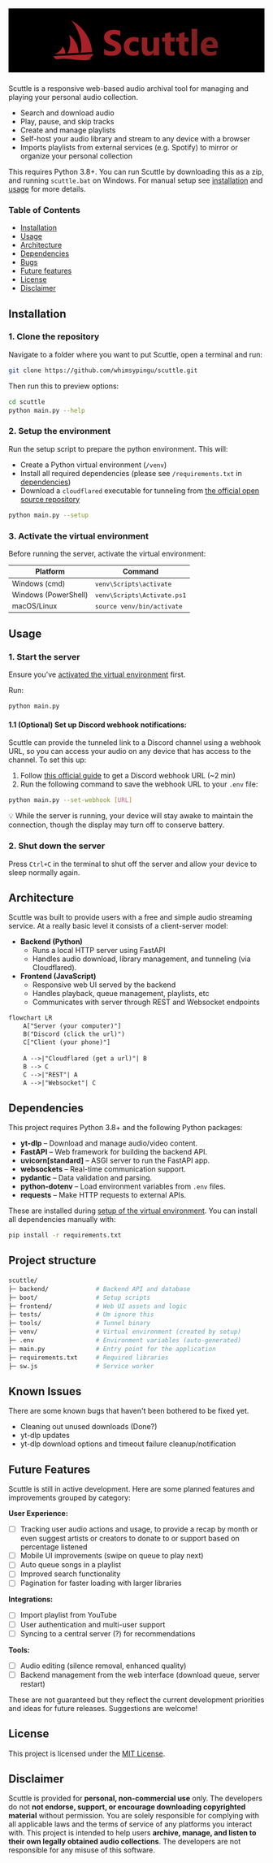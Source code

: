 ![Scuttle banner](./frontend/assets/color_banner.png)
---
Scuttle is a responsive web-based audio archival tool for managing and playing your personal audio collection.

- Search and download audio
- Play, pause, and skip tracks
- Create and manage playlists
- Self-host your audio library and stream to any device with a browser
- Imports playlists from external services (e.g. Spotify) to mirror or organize your personal collection

This requires Python 3.8+. You can run Scuttle by downloading this as a zip, and running ```scuttle.bat``` on Windows. For manual setup see [installation](#installation) and [usage](#usage) for more details.

### Table of Contents
- [Installation](#installation)
- [Usage](#usage)
- [Architecture](#architecture)
- [Dependencies](#dependencies)
- [Bugs](#known-issues)
- [Future features](#future-features)
- [License](#license)
- [Disclaimer](#disclaimer)


## Installation

### 1. Clone the repository
Navigate to a folder where you want to put Scuttle, open a terminal and run:
```bash
git clone https://github.com/whimsypingu/scuttle.git
```

Then run this to preview options:
```bash
cd scuttle
python main.py --help
```

### 2. Setup the environment
Run the setup script to prepare the python environment. This will:
* Create a Python virtual environment (```/venv```)
* Install all required dependencies (please see ```/requirements.txt``` in [dependencies](#dependencies))
* Download a ```cloudflared``` executable for tunneling from [the official open source repository](https://github.com/cloudflare/cloudflared/releases/latest/)

```bash
python main.py --setup
```

### 3. Activate the virtual environment
Before running the server, activate the virtual environment:

| Platform             | Command                     |
| -------------------- | --------------------------- |
| Windows (cmd)        | `venv\Scripts\activate`     |
| Windows (PowerShell) | `venv\Scripts\Activate.ps1` |
| macOS/Linux          | `source venv/bin/activate`  |


## Usage

### 1. Start the server
Ensure you've [activated the virtual environment](#3-activate-the-virtual-environment) first. 

Run:
```bash
python main.py
```


#### 1.1 (Optional) Set up Discord webhook notifications:
Scuttle can provide the tunneled link to a Discord channel using a webhook URL, so you can access your audio on any device that has access to the channel. To set this up:

1. Follow [this official guide](https://support.discord.com/hc/en-us/articles/228383668-Intro-to-Webhooks) to get a Discord webhook URL (~2 min)
2. Run the following command to save the webhook URL to your `.env` file:
```bash
python main.py --set-webhook [URL]
```

💡 While the server is running, your device will stay awake to maintain the connection, though the display may turn off to conserve battery.

### 2. Shut down the server
Press ```Ctrl+C``` in the terminal to shut off the server and allow your device to sleep normally again.


## Architecture
Scuttle was built to provide users with a free and simple audio streaming service. At a really basic level it consists of a client-server model:

- **Backend (Python)**
    - Runs a local HTTP server using FastAPI
    - Handles audio download, library management, and tunneling (via Cloudflared).
- **Frontend (JavaScript)**
    - Responsive web UI served by the backend
    - Handles playback, queue management, playlists, etc
    - Communicates with server through REST and Websocket endpoints

```mermaid
flowchart LR
    A["Server (your computer)"]
    B("Discord (click the url)")
    C["Client (your phone)"]

    A -->|"Cloudflared (get a url)"| B
    B --> C
    C -->|"REST"| A
    A -->|"Websocket"| C
```


## Dependencies
This project requires Python 3.8+ and the following Python packages:

- **yt-dlp** – Download and manage audio/video content.  
- **FastAPI** – Web framework for building the backend API.  
- **uvicorn[standard]** – ASGI server to run the FastAPI app.  
- **websockets** – Real-time communication support.  
- **pydantic** – Data validation and parsing.  
- **python-dotenv** – Load environment variables from `.env` files.  
- **requests** – Make HTTP requests to external APIs.

These are installed during [setup of the virtual environment](#2-setup-the-environment). You can install all dependencies manually with:
```bash
pip install -r requirements.txt
```


## Project structure
```bash
scuttle/
├─ backend/             # Backend API and database
├─ boot/                # Setup scripts
├─ frontend/            # Web UI assets and logic
├─ tests/               # Um ignore this
├─ tools/               # Tunnel binary
├─ venv/                # Virtual environment (created by setup)
├─ .env                 # Environment variables (auto-generated)
├─ main.py              # Entry point for the application
├─ requirements.txt     # Required libraries
├─ sw.js                # Service worker
```


## Known Issues
There are some known bugs that haven't been bothered to be fixed yet.
* Cleaning out unused downloads (Done?)
* yt-dlp updates
* yt-dlp download options and timeout failure cleanup/notification


## Future Features
Scuttle is still in active development. Here are some planned features and improvements grouped by category:

**User Experience:**
- [ ] Tracking user audio actions and usage, to provide a recap by month or even suggest artists or creators to donate to or support based on percentage listened
- [ ] Mobile UI improvements (swipe on queue to play next)
- [ ] Auto queue songs in a playlist
- [ ] Improved search functionality
- [ ] Pagination for faster loading with larger libraries

**Integrations:**
- [ ] Import playlist from YouTube  
- [ ] User authentication and multi-user support
- [ ] Syncing to a central server (?) for recommendations

**Tools:**
- [ ] Audio editing (silence removal, enhanced quality)
- [ ] Backend management from the web interface (download queue, server restart)

These are not guaranteed but they reflect the current development priorities and ideas for future releases. Suggestions are welcome!


## License
This project is licensed under the [MIT License](./LICENSE).


## Disclaimer
Scuttle is provided for **personal, non-commercial use** only.
The developers do not **not endorse, support, or encourage downloading copyrighted material** without permission.
You are solely responsible for complying with all applicable laws and the terms of service of any platforms you interact with.
This project is intended to help users **archive, manage, and listen to their own legally obtained audio collections**. The developers are not responsible for any misuse of this software.
